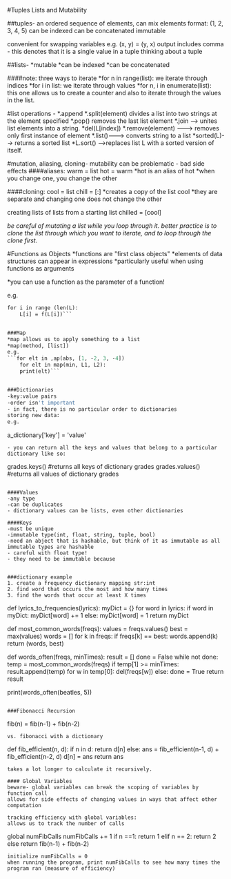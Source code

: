 #Tuples Lists and Mutability

##tuples- 
an ordered sequence of elements, can mix elements 
format: (1, 2, 3, 4, 5)
can be indexed 
can be concatenated 
immutable

convenient for swapping variables
e.g. (x, y) = (y, x)
output includes comma - this denotes that it is a single value in a tuple
 thinking about a tuple 

##lists- 
*mutable
*can be indexed
*can be concatenated 

 ####note: three ways to iterate
*for n in range(list):
we iterate through indices
*for i in list: 
we iterate through values 
*for n, i in enumerate(list):  
this one allows us to create a counter and also to iterate through the values in the list.

#list operations -
*.append
*.split(element) divides a list into two strings at the element specified
*.pop() removes the last list element
*.join --> unites list elements into a string.
*del(L[index]) 
*.remove(element) ---> removes only first instance of element
*.list()---> converts string to a list
*sorted(L)--> returns a sorted list 
*L.sort() -->replaces list L with a sorted version of itself. 


#mutation, aliasing, cloning-
mutability can be problematic - bad side effects
####aliases: 
warm = list
hot = warm
*hot is an alias of hot
*when you change one, you change the other

####cloning:
cool = list
chill = [:]
*creates a copy of the list cool
*they are separate and changing one does not change the other

creating lists of lists from a starting list
chilled = [cool]

*be careful of mutating a list while you loop through it. better practice is to clone the list through which you want to iterate, and to loop through the clone first.*

 #Functions as Objects
*functions are "first class objects"
*elements of data structures can appear in expressions
*particularly useful when using functions as arguments

*you can use a function as the parameter of a function!

e.g.
```def applyToEach(L, f)
for i in range (len(L):
    L[i] = f(L[i])```


###Map
*map allows us to apply something to a list
*map(method, [list])
e.g.
```for elt in ,ap(abs, [1, -2, 3, -4])
    for elt in map(min, L1, L2): 
    print(elt)``` 


###Dictionaries
-key:value pairs
-order isn't important
- in fact, there is no particular order to dictionaries
storing new data:
e.g.
 ```
a_dictionary['key'] = 'value'
```
- you can return all the keys and values that belong to a particular dictionary like so:
```
grades.keys() #returns all keys of dictionary grades
grades.values() #returns all values of dictionary grades
```

####Values
-any type
-can be duplicates
- dictionary values can be lists, even other dictionaries

####Keys
-must be unique
-immutable type(int, float, string, tuple, bool)
-need an abject that is hashable, but think of it as immutable as all immutable types are hashable
- careful with float type!
- they need to be immutable because 


###dictionary example
1. create a frequency dictionary mapping str:int
2. find word that occurs the most and how many times
3. find the words that occur at least X times

``` 
def lyrics_to_frequencies(lyrics):
    myDict = {}
    for word in lyrics: 
        if word in myDict:
            myDict[word] += 1
        else:
            myDict[word] = 1
    return myDict

def most_common_words(freqs):
    values = freqs.values()
    best = max(values)
    words = []
    for k in freqs:
        if freqs[k] == best:
            words.append(k)
    return (words, best)


def words_often(freqs, minTimes):
    result = []
    done = False
    while not done:
        temp = most_common_words(freqs)
         if temp[1] >= minTimes:
            result.append(temp)
            for w in temp[0]:
                del(freqs[w])
            else:
                done = True
       return result

print(words_often(beatles, 5))
 ```

###Fibonacci Recursion
```
fib(n) = fib(n-1) + fib(n-2)
```
vs. fibonacci with a dictionary
``` 
def fib_efficient(n, d):
    if n in d:
        return d[n]
    else:
        ans = fib_efficient(n-1, d) + fib_efficient(n-2, d)
        d[n] = ans
        return ans

```
takes a lot longer to calculate it recursively.

#### Global Variables
beware- global variables can break the scoping of variables by function call
allows for side effects of changing values in ways that affect other computation

tracking efficiency with global variables:
allows us to track the number of calls
```
global numFibCalls
numFibCalls += 1
if n ==1:
    return 1
elif n == 2:
   return 2
else return fib(n-1) + fib(n-2)

```
initialize numFibCalls = 0
when running the program, print numFibCalls to see how many times the program ran (measure of efficiency)


